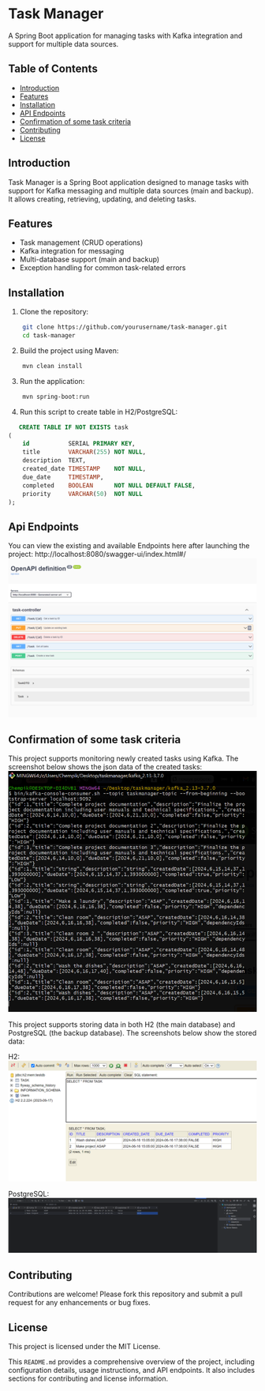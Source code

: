 # Task Manager

A Spring Boot application for managing tasks with Kafka integration and support for multiple data sources.

## Table of Contents

- [Introduction](#introduction)
- [Features](#features)
- [Installation](#installation)
- [API Endpoints](#api-endpoints)
- [Confirmation of some task criteria](#task_criteria)
- [Contributing](#contributing)
- [License](#license)

## Introduction

Task Manager is a Spring Boot application designed to manage tasks with support for Kafka messaging and multiple data sources (main and backup). It allows creating, retrieving, updating, and deleting tasks.

## Features

- Task management (CRUD operations)
- Kafka integration for messaging
- Multi-database support (main and backup)
- Exception handling for common task-related errors

## Installation

1. Clone the repository:

```bash
    git clone https://github.com/yourusername/task-manager.git
    cd task-manager
```

2. Build the project using Maven:

```bash
    mvn clean install
```

3. Run the application:

```bash
    mvn spring-boot:run
```
4. Run this script to create table in H2/PostgreSQL:
```sql
   CREATE TABLE IF NOT EXISTS task
(
    id           SERIAL PRIMARY KEY,
    title        VARCHAR(255) NOT NULL,
    description  TEXT,
    created_date TIMESTAMP    NOT NULL,
    due_date     TIMESTAMP,
    completed    BOOLEAN      NOT NULL DEFAULT FALSE,
    priority     VARCHAR(50)  NOT NULL
);
```
## Api Endpoints

You can view the existing and available Endpoints here after launching the project: http://localhost:8080/swagger-ui/index.html#/
![Alt text](/screenshots_for_readme/swagger.png?raw=true "Swagger Open Api")

## Confirmation of some task criteria

This project supports monitoring newly created tasks using Kafka. The screenshot below shows the json data of the created tasks:
![Alt text](screenshots_for_readme/Kafka_monitoring.png?raw=true "Kafka monitoring result")

This project supports storing data in both H2 (the main database) and PostgreSQL (the backup database). The screenshots below show the stored data:

H2:
![Alt text](screenshots_for_readme/Dummy_data_from_H2.png?raw=true "H2 database")

PostgreSQL:
![Alt text](screenshots_for_readme/Dummy_data_from_PostgreSQL_db_backup.png?raw=true "PostgreSQL database")

## Contributing

Contributions are welcome! Please fork this repository and submit a pull request for any enhancements or bug fixes.

## License

This project is licensed under the MIT License.

This `README.md` provides a comprehensive overview of the project, including configuration details, usage instructions, and API endpoints. It also includes sections for contributing and license information.
